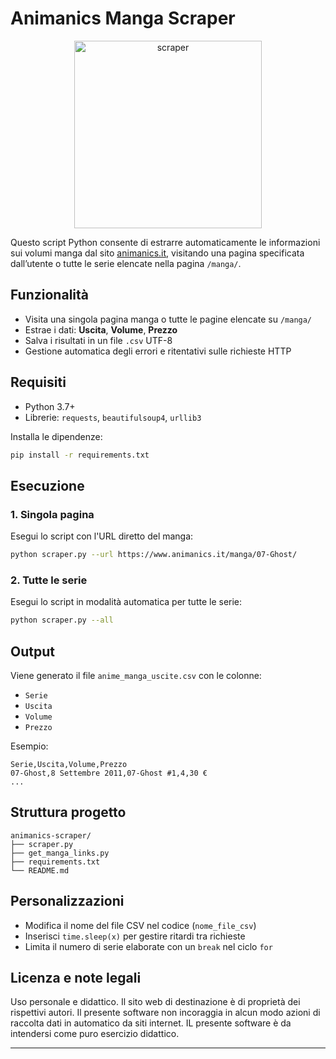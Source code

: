 # Animanics Manga Scraper
<p align="center">
  <img src="https://github.com/user-attachments/assets/2f4cf1b9-7b2f-4f32-8170-1e9bd2147da5" alt="scraper" width="300" height="300">
</p>

Questo script Python consente di estrarre automaticamente le informazioni sui volumi manga dal sito [animanics.it](https://www.animanics.it), visitando una pagina specificata dall’utente o tutte le serie elencate nella pagina `/manga/`.

## Funzionalità
- Visita una singola pagina manga o tutte le pagine elencate su `/manga/`
- Estrae i dati: **Uscita**, **Volume**, **Prezzo**
- Salva i risultati in un file `.csv` UTF-8
- Gestione automatica degli errori e ritentativi sulle richieste HTTP

## Requisiti
- Python 3.7+
- Librerie: `requests`, `beautifulsoup4`, `urllib3`

Installa le dipendenze:
```bash
pip install -r requirements.txt
```

## Esecuzione

### 1. Singola pagina
Esegui lo script con l'URL diretto del manga:
```bash
python scraper.py --url https://www.animanics.it/manga/07-Ghost/
```

### 2. Tutte le serie
Esegui lo script in modalità automatica per tutte le serie:
```bash
python scraper.py --all
```

## Output
Viene generato il file `anime_manga_uscite.csv` con le colonne:
- `Serie`
- `Uscita`
- `Volume`
- `Prezzo`

Esempio:
```csv
Serie,Uscita,Volume,Prezzo
07-Ghost,8 Settembre 2011,07-Ghost #1,4,30 €
...
```

## Struttura progetto
```
animanics-scraper/
├── scraper.py
├── get_manga_links.py
├── requirements.txt
└── README.md
```

## Personalizzazioni
- Modifica il nome del file CSV nel codice (`nome_file_csv`)
- Inserisci `time.sleep(x)` per gestire ritardi tra richieste
- Limita il numero di serie elaborate con un `break` nel ciclo `for`

## Licenza e note legali
Uso personale e didattico. Il sito web di destinazione è di proprietà dei rispettivi autori.
Il presente software non incoraggia in alcun modo azioni di raccolta dati in automatico da siti internet.
IL presente software è da intendersi come puro esercizio didattico.

---
